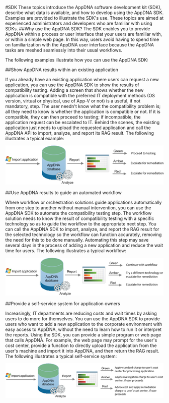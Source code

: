 #SDK
These topics introduce the AppDNA software development kit (SDK), describe what data is available, and how to develop using the AppDNA SDK. Examples are provided to illustrate the SDK's use. These topics are aimed at experienced administrators and developers who are familiar with using SDKs.
##Why use the AppDNA SDK?
The SDK enables you to provide AppDNA within a process or user interface that your users are familiar with, or within a simple web page. In this way, users avoid having to spend time on familiarization with the AppDNA user interface because the AppDNA tasks are meshed seamlessly into their usual workflows.

The following examples illustrate how you can use the AppDNA SDK:

##Show AppDNA results within an existing application

If you already have an existing application where users can request a new application, you can use the AppDNA SDK to show the results of compatibility testing. Adding a screen that shows whether the new application is compatible with the preferred IT deployment methods (OS version, virtual or physical, use of App-V or not) is a useful, if not mandatory, step. The user needn't know what the compatibility problem is; all they need to know is whether the application is compatible or not. If it is compatible, they can then proceed to testing; if incompatible, the application request can be escalated to IT. Behind the scenes, the existing application just needs to upload the requested application and call the AppDNA API to import, analyze, and report its RAG result. The following illustrates a typical example:

![Show AppDNA results within an existing application diagram](media/dna-sdk-example1.png)

##Use AppDNA results to guide an automated workflow

Where workflow or orchestration solutions guide applications automatically from one step to another without manual intervention, you can use the AppDNA SDK to automate the compatibility testing step. The workflow solution needs to know the result of compatibility testing with a specific technology so as to guide the workflow to the appropriate next step. You can call the AppDNA SDK to import, analyze, and report the RAG result for the selected technology so the workflow can function accurately, removing the need for this to be done manually. Automating this step may save several days in the process of adding a new application and reduce the wait time for users. The following illustrates a typical workflow:

![Use AppDNA results to guide an automated workflow diagram](media/dna-sdk-example2.png)

##Provide a self-service system for application owners

Increasingly, IT departments are reducing costs and wait times by asking users to do more for themselves. You can use the AppDNA SDK to provide users who want to add a new application to the corporate environment with easy access to AppDNA, without the need to learn how to run it or interpret the reports. Using the SDK, you can provide a simple program or web page that calls AppDNA. For example, the web page may prompt for the user's cost center, provide a function to directly upload the application from the user's machine and import it into AppDNA, and then return the RAG result. The following illustrates a typical self-service system:

![Provide a self-service system for application owners diagram](media/dna-sdk-example3.png)
